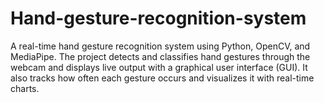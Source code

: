 # Hand-gesture-recognition-system
A real-time hand gesture recognition system using Python, OpenCV, and MediaPipe. The project detects and classifies hand gestures through the webcam and displays live output with a graphical user interface (GUI). It also tracks how often each gesture occurs and visualizes it with real-time charts.
